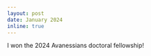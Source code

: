 ```yaml
---
layout: post
date: January 2024
inline: true
---
```


I won the 2024 Avanessians doctoral fellowship!
